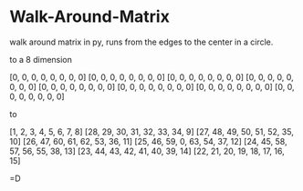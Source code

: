 # Walk-Around-Matrix
walk around matrix in py, runs from the edges to the center in a circle.

to a 8 dimension

[0, 0, 0, 0, 0, 0, 0, 0] 
[0, 0, 0, 0, 0, 0, 0, 0] 
[0, 0, 0, 0, 0, 0, 0, 0] 
[0, 0, 0, 0, 0, 0, 0, 0] 
[0, 0, 0, 0, 0, 0, 0, 0] 
[0, 0, 0, 0, 0, 0, 0, 0] 
[0, 0, 0, 0, 0, 0, 0, 0] 
[0, 0, 0, 0, 0, 0, 0, 0]

to

[1, 2, 3, 4, 5, 6, 7, 8]
[28, 29, 30, 31, 32, 33, 34, 9]
[27, 48, 49, 50, 51, 52, 35, 10]
[26, 47, 60, 61, 62, 53, 36, 11]
[25, 46, 59, 0, 63, 54, 37, 12]
[24, 45, 58, 57, 56, 55, 38, 13]
[23, 44, 43, 42, 41, 40, 39, 14]
[22, 21, 20, 19, 18, 17, 16, 15]

=D
